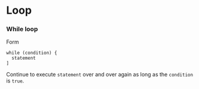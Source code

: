 # Loop
### While loop
Form
```
while (condition) {
  statement
]
```
Continue to execute `statement` over and over again as long as the `condition` is `true`.

